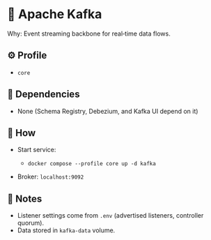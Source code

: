 # 🧩 Apache Kafka

Why: Event streaming backbone for real‑time data flows.

## ⚙️ Profile

- `core`

## 🔗 Dependencies

- None (Schema Registry, Debezium, and Kafka UI depend on it)

## 🚀 How

- Start service:
  - `docker compose --profile core up -d kafka`

- Broker: `localhost:9092`

## 📝 Notes

- Listener settings come from `.env` (advertised listeners, controller quorum).
- Data stored in `kafka-data` volume.

